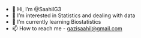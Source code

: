 - 👋 Hi, I’m @SaahilG3
- 👀 I’m interested in Statistics and dealing with data
- 🌱 I’m currently learning Biostatistics
- 📫 How to reach me - gazisaahil@gmail.com

<!---
SaahilG3/SaahilG3 is a ✨ special ✨ repository because its `README.md` (this file) appears on your GitHub profile.
You can click the Preview link to take a look at your changes.
--->
